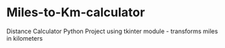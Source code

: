 # Miles-to-Km-calculator
Distance Calculator
Python Project using tkinter module - transforms miles in kilometers 
